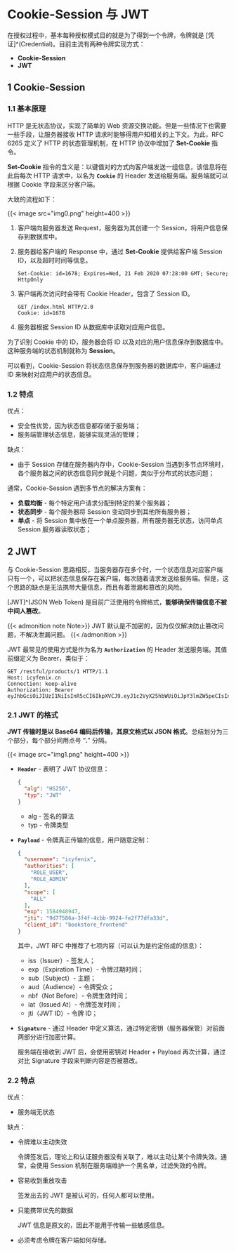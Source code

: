# Cookie-Session 与 JWT


在授权过程中，基本每种授权模式目的就是为了得到一个令牌，令牌就是 [凭证]^(Credential)。目前主流有两种令牌实现方式：

* **Cookie-Session**
* **JWT**

## 1 Cookie-Session

### 1.1 基本原理

HTTP 是无状态协议，实现了简单的 Web 资源交换功能。但是一些情况下也需要一些手段，让服务器接收 HTTP 请求时能够得用户知相关的上下文。为此，RFC 6265 定义了 HTTP 的状态管理机制，在 HTTP 协议中增加了 **Set-Cookie** 指令。

**Set-Cookie** 指令的含义是：以键值对的方式向客户端发送一组信息，该信息将在此后每次 HTTP 请求中，以名为 **`Cookie`** 的 Header 发送给服务端。<important>服务端就可以根据 Cookie 字段来区分客户端。</important>

大致的流程如下：

{{< image src="img0.png" height=400 >}}

1. 客户端向服务器发送 Request，服务器为其创建一个 Session，将用户信息保存到数据库中。

2. 服务器给客户端的 Response 中，通过 **Set-Cookie** 提供给客户端 Session ID，以及超时时间等信息。

   ```HTTP
   Set-Cookie: id=1678; Expires=Wed, 21 Feb 2020 07:28:00 GMT; Secure; HttpOnly
   ```

3. 客户端再次访问时会带有 Cookie Header，包含了 Session ID。

   ```HTTP
   GET /index.html HTTP/2.0
   Cookie: id=1678
   ```

4. 服务器根据 Session ID 从数据库中读取对应用户信息。

为了识别 Cookie 中的 ID，服务器会将 ID 以及对应的用户信息保存到数据库中。这种服务端的状态机制就称为 **Session**。

可以看到，Cookie-Session 将状态信息保存到服务器的数据库中，客户端通过 ID 来映射对应用户的状态信息。

### 1.2 特点

优点：

* 安全性优势，因为状态信息都存储于服务端；
* 服务端管理状态信息，能够实现灵活的管理；

缺点：

* 由于 Session 存储在服务器内存中，Cookie-Session 当遇到多节点环境时，各个服务器之间的状态信息同步就是个问题，类似于分布式的状态问题；

通常，Cookie-Session 遇到多节点的解决方案有：

* **负载均衡** - 每个特定用户请求分配到特定的某个服务器；
* **状态同步** - 每个服务器将 Session 变动同步到其他所有服务器；
* **单点** - 将 Session 集中放在一个单点服务器，所有服务器无状态，访问单点 Session 服务器读取状态；

## 2 JWT

与 Cookie-Session 思路相反，当服务器存在多个时，一个状态信息对应客户端只有一个，<important>可以把状态信息保存在客户端，每次随着请求发送给服务端</important>。但是，这个思路的缺点是无法携带大量信息，而且有着泄漏和篡改的风险。

[JWT]^(JSON Web Token) 是目前广泛使用的令牌格式，**能够确保传输信息不被中间人篡改**。

{{< admonition note Note>}}
JWT 默认是不加密的，因为仅仅解决防止篡改问题，不解决泄漏问题。
{{< /admonition >}}

JWT 最常见的使用方式是作为名为 **`Authorization`** 的 Header 发送服务端。其值前缀定义为 Bearer，类似于：

```HTTP
GET /restful/products/1 HTTP/1.1
Host: icyfenix.cn
Connection: keep-alive
Authorization: Bearer eyJhbGciOiJIUzI1NiIsInR5cCI6IkpXVCJ9.eyJ1c2VyX25hbWUiOiJpY3lmZW5peCIsInNjb3BlIjpbIkFMTCJdLCJleHAiOjE1ODQ5NDg5NDcsImF1dGhvcml0aWVzIjpbIlJPTEVfVVNFUiIsIlJPTEVfQURNSU4iXSwianRpIjoiOWQ3NzU4NmEtM2Y0Zi00Y2JiLTk5MjQtZmUyZjc3ZGZhMzNkIiwiY2xpZW50X2lkIjoiYm9va3N0b3JlX2Zyb250ZW5kIiwidXNlcm5hbWUiOiJpY3lmZW5peCJ9.539WMzbjv63wBtx4ytYYw_Fo1ECG_9vsgAn8bheflL8
```

### 2.1 JWT 的格式

**JWT 传输时是以 Base64 编码后传输，其原文格式以 JSON 格式**。总结划分为三个部分，每个部分间用点号 “**.**” 分隔。

{{< image src="img1.png" height=400 >}}

* **`Header`** - 表明了 JWT 协议信息：

   ```json
   {
     "alg": "HS256",
     "typ": "JWT"
   }
   ```
   
   * alg - 签名的算法
   * typ - 令牌类型

* **`Payload`** - 令牌真正传输的信息，用户随意定制：

   ```json
   {
     "username": "icyfenix",
     "authorities": [
       "ROLE_USER",
       "ROLE_ADMIN"
     ],
     "scope": [
       "ALL"
     ],
     "exp": 1584948947,
     "jti": "9d77586a-3f4f-4cbb-9924-fe2f77dfa33d",
     "client_id": "bookstore_frontend"
   }
   ```

   其中，JWT RFC 中推荐了七项内容（可以认为是约定俗成的信息）：

   * iss（Issuer）- 签发人；
   * exp（Expiration Time）- 令牌过期时间；
   * sub（Subject）- 主题；
   * aud（Audience）- 令牌受众；
   * nbf（Not Before）- 令牌生效时间；
   * iat（Issued At）- 令牌签发时间；
   * jti（JWT ID）- 令牌 ID；

* **`Signature`** - 通过 Header 中定义算法，通过特定密钥（服务器保管）对前面两部分进行加密计算。
  
  服务端在接收到 JWT 后，会使用密钥对 Header + Payload 再次计算，通过对比 Signature 字段来判断内容是否被篡改。

### 2.2 特点

优点：

* 服务端无状态

缺点：

* 令牌难以主动失效
  
  令牌签发后，理论上和认证服务器没有关联了，难以主动让某个令牌失效。通常，会使用 Session 机制在服务端维护一个黑名单，过滤失效的令牌。
  
* 容易收到重放攻击
  
  签发出去的 JWT 是被认可的，任何人都可以使用。

* 只能携带优先的数据
  
  JWT 信息是原文的，因此不能用于传输一些敏感信息。

* 必须考虑令牌在客户端如何存储。
